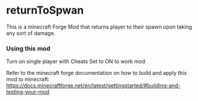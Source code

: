 # returnToSpwan

This is a minecraft Forge Mod that returns player to their spawn upon taking any sort of damage.

### Using this mod
Turn on single player with Cheats Set to ON to work mod

Refer to the minecraft forge documentation on how to build and apply this mod to minecraft:
https://docs.minecraftforge.net/en/latest/gettingstarted/#building-and-testing-your-mod
